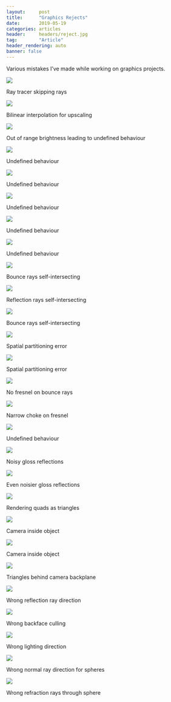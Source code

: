 ```yaml
---
layout:     post
title:      "Graphics Rejects"
date:       2019-05-19
categories: articles
header:     headers/reject.jpg
tag:        "Article"
header_rendering: auto
banner: false
---
```


Various mistakes I’ve made while working on graphics projects.

<div class="img-caption">
<img src="{{ site.s3_path }}/reject/1.png" class="img-fluid" style="max-width: 60%">
<p>Ray tracer skipping rays</p>
</div>

<div class="img-caption">
<img src="{{ site.s3_path }}/reject/2.png" class="img-fluid" style="max-width: 60%">
<p>Bilinear interpolation for upscaling</p>
</div>

<div class="img-caption">
<img src="{{ site.s3_path }}/reject/3.png" class="img-fluid" style="max-width: 60%">
<p>Out of range brightness leading to undefined behaviour</p>
</div>

<div class="img-caption">
<img src="{{ site.s3_path }}/reject/4.png" class="img-fluid" style="max-width: 60%">
<p>Undefined behaviour</p>
</div>

<div class="img-caption">
<img src="{{ site.s3_path }}/reject/5.png" class="img-fluid" style="max-width: 60%">
<p>Undefined behaviour</p>
</div>

<div class="img-caption">
<img src="{{ site.s3_path }}/reject/6.png" class="img-fluid" style="max-width: 60%">
<p>Undefined behaviour</p>
</div>

<div class="img-caption">
<img src="{{ site.s3_path }}/reject/7.png" class="img-fluid" style="max-width: 60%">
<p>Undefined behaviour</p>
</div>

<div class="img-caption">
<img src="{{ site.s3_path }}/reject/8.png" class="img-fluid" style="max-width: 60%">
<p>Undefined behaviour</p>
</div>

<div class="img-caption">
<img src="{{ site.s3_path }}/reject/9.png" class="img-fluid" style="max-width: 60%">
<p>Bounce rays self-intersecting</p>
</div>

<div class="img-caption">
<img src="{{ site.s3_path }}/reject/10.png" class="img-fluid" style="max-width: 60%">
<p>Reflection rays self-intersecting</p>
</div>

<div class="img-caption">
<img src="{{ site.s3_path }}/reject/11.png" class="img-fluid" style="max-width: 60%">
<p>Bounce rays self-intersecting</p>
</div>

<div class="img-caption">
<img src="{{ site.s3_path }}/reject/12.png" class="img-fluid" style="max-width: 60%">
<p>Spatial partitioning error</p>
</div>

<div class="img-caption">
<img src="{{ site.s3_path }}/reject/13.png" class="img-fluid" style="max-width: 60%">
<p>Spatial partitioning error</p>
</div>

<div class="img-caption">
<img src="{{ site.s3_path }}/reject/14.png" class="img-fluid" style="max-width: 60%">
<p>No fresnel on bounce rays</p>
</div>

<div class="img-caption">
<img src="{{ site.s3_path }}/reject/15.png" class="img-fluid" style="max-width: 60%">
<p>Narrow choke on fresnel</p>
</div>

<div class="img-caption">
<img src="{{ site.s3_path }}/reject/16.png" class="img-fluid" style="max-width: 60%">
<p>Undefined behaviour</p>
</div>

<div class="img-caption">
<img src="{{ site.s3_path }}/reject/17.png" class="img-fluid" style="max-width: 60%">
<p>Noisy gloss reflections</p>
</div>

<div class="img-caption">
<img src="{{ site.s3_path }}/reject/18.png" class="img-fluid" style="max-width: 60%">
<p>Even noisier gloss reflections</p>
</div>

<div class="img-caption">
<img src="{{ site.s3_path }}/reject/19.png" class="img-fluid" style="max-width: 60%">
<p>Rendering quads as triangles</p>
</div>

<div class="img-caption">
<img src="{{ site.s3_path }}/reject/20.png" class="img-fluid" style="max-width: 60%">
<p>Camera inside object</p>
</div>

<div class="img-caption">
<img src="{{ site.s3_path }}/reject/21.png" class="img-fluid" style="max-width: 60%">
<p>Camera inside object</p>
</div>

<div class="img-caption">
<img src="{{ site.s3_path }}/reject/22.png" class="img-fluid" style="max-width: 60%">
<p>Triangles behind camera backplane</p>
</div>

<div class="img-caption">
<img src="{{ site.s3_path }}/reject/23.png" class="img-fluid" style="max-width: 60%">
<p>Wrong reflection ray direction</p>
</div>

<div class="img-caption">
<img src="{{ site.s3_path }}/reject/24.png" class="img-fluid" style="max-width: 60%">
<p>Wrong backface culling</p>
</div>

<div class="img-caption">
<img src="{{ site.s3_path }}/reject/25.png" class="img-fluid" style="max-width: 60%">
<p>Wrong lighting direction</p>
</div>

<div class="img-caption">
<img src="{{ site.s3_path }}/reject/26.png" class="img-fluid" style="max-width: 60%">
<p>Wrong normal ray direction for spheres</p>
</div>

<div class="img-caption">
<img src="{{ site.s3_path }}/reject/27.png" class="img-fluid" style="max-width: 60%">
<p>Wrong refraction rays through sphere</p>
</div>
